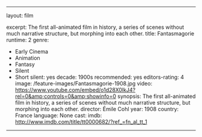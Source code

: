 ---

layout: film

excerpt: The first all-animated film in history, a series of scenes without much narrative structure, but morphing into each other.
title: Fantasmagorie
runtime: 2
genre:
- Early Cinema
- Animation
- Fantasy
- Silent
- Short
silent: yes
decade: 1900s
recommended: yes
editors-rating: 4
image: /feature-images/Fantasmagorie-1908.jpg
video: https://www.youtube.com/embed/o1d28X0lkJ4?rel=0&amp;controls=0&amp;showinfo=0
synopsis: The first all-animated film in history, a series of scenes without much narrative structure, but morphing into each other.
director:  Émile Cohl
year: 1908
country:  France
language: None
cast:
imdb: http://www.imdb.com/title/tt0000682/?ref_=fn_al_tt_1

---